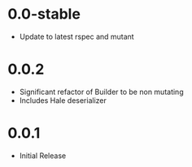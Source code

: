 # 0.0-stable
* Update to latest rspec and mutant

# 0.0.2

* Significant refactor of Builder to be non mutating
* Includes Hale deserializer

# 0.0.1

* Initial Release
